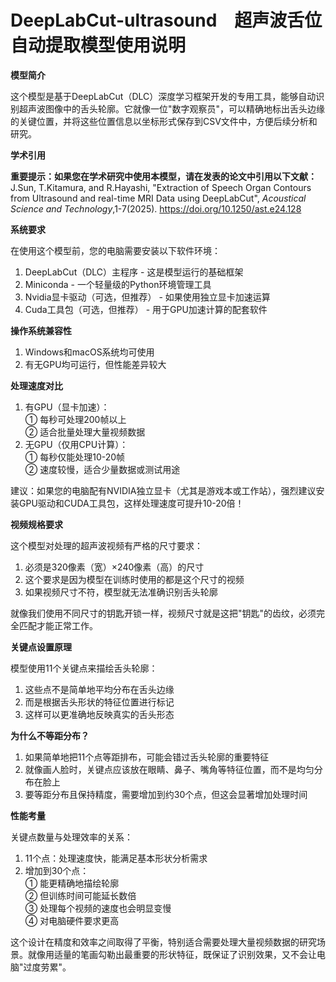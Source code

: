 # DeepLabCut-ultrasound　超声波舌位自动提取模型使用说明  

**模型简介**

这个模型是基于DeepLabCut（DLC）深度学习框架开发的专用工具，能够自动识别超声波图像中的舌头轮廓。它就像一位"数字观察员"，可以精确地标出舌头边缘的关键位置，并将这些位置信息以坐标形式保存到CSV文件中，方便后续分析和研究。  

**学术引用**

**重要提示：如果您在学术研究中使用本模型，请在发表的论文中引用以下文献：**
J.Sun, T.Kitamura, and R.Hayashi, "Extraction of Speech Organ Contours from Ultrasound and real-time MRI Data using DeepLabCut", _Acoustical Science and Technology_,1-7(2025).
https://doi.org/10.1250/ast.e24.128

**系统要求**

在使用这个模型前，您的电脑需要安装以下软件环境：  
1. DeepLabCut（DLC）主程序 - 这是模型运行的基础框架  
2. Miniconda - 一个轻量级的Python环境管理工具  
3. Nvidia显卡驱动（可选，但推荐） - 如果使用独立显卡加速运算  
4. Cuda工具包（可选，但推荐） - 用于GPU加速计算的配套软件  

**操作系统兼容性**
1. Windows和macOS系统均可使用  
2. 有无GPU均可运行，但性能差异较大  

**处理速度对比**
1. 有GPU（显卡加速）：  
  ① 每秒可处理200帧以上  
  ② 适合批量处理大量视频数据  
2. 无GPU（仅用CPU计算）：  
  ① 每秒仅能处理10-20帧  
  ② 速度较慢，适合少量数据或测试用途  

建议：如果您的电脑配有NVIDIA独立显卡（尤其是游戏本或工作站），强烈建议安装GPU驱动和CUDA工具包，这样处理速度可提升10-20倍！  

**视频规格要求**  

这个模型对处理的超声波视频有严格的尺寸要求：  
1. 必须是320像素（宽）×240像素（高）的尺寸  
2. 这个要求是因为模型在训练时使用的都是这个尺寸的视频  
3. 如果视频尺寸不符，模型就无法准确识别舌头轮廓  

就像我们使用不同尺寸的钥匙开锁一样，视频尺寸就是这把"钥匙"的齿纹，必须完全匹配才能正常工作。  

**关键点设置原理**  

模型使用11个关键点来描绘舌头轮廓：  
1. 这些点不是简单地平均分布在舌头边缘  
2. 而是根据舌头形状的特征位置进行标记  
3. 这样可以更准确地反映真实的舌头形态  

**为什么不等距分布？**  
1. 如果简单地把11个点等距排布，可能会错过舌头轮廓的重要特征  
2. 就像画人脸时，关键点应该放在眼睛、鼻子、嘴角等特征位置，而不是均匀分布在脸上  
3. 要等距分布且保持精度，需要增加到约30个点，但这会显著增加处理时间  

**性能考量**  

关键点数量与处理效率的关系：  
1. 11个点：处理速度快，能满足基本形状分析需求  
2. 增加到30个点：  
  ① 能更精确地描绘轮廓  
  ② 但训练时间可能延长数倍  
  ③ 处理每个视频的速度也会明显变慢  
  ④ 对电脑硬件要求更高  

这个设计在精度和效率之间取得了平衡，特别适合需要处理大量视频数据的研究场景。就像用适量的笔画勾勒出最重要的形状特征，既保证了识别效果，又不会让电脑"过度劳累"。

